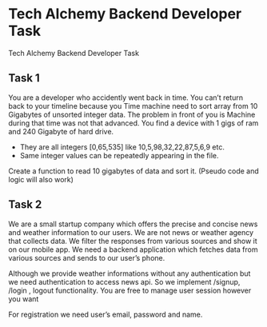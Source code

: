 # Tech Alchemy Backend Developer Task

Tech Alchemy Backend Developer Task

## Task 1

You are a developer who accidently went back in time. You can’t return back to your timeline
because you Time machine need to sort array from 10 Gigabytes of unsorted integer data. The
problem in front of you is Machine during that time was not that advanced. You find a device with 1
gigs of ram and 240 Gigabyte of hard drive.

- They are all integers [0,65,535] like 10,5,98,32,22,87,5,6,9 etc.
- Same integer values can be repeatedly appearing in the file.

Create a function to read 10 gigabytes of data and sort it. (Pseudo code and logic will also work)

## Task 2

We are a small startup company which offers the precise and concise news and weather information
to our users. We are not news or weather agency that collects data. We filter the responses from
various sources and show it on our mobile app. We need a backend application which fetches data
from various sources and sends to our user’s phone.

Although we provide weather informations without any authentication but we need authentication
to access news api.
So we implement /signup, /login , logout functionality. You are free to manage user session however
you want

For registration we need user’s email, password and name.
